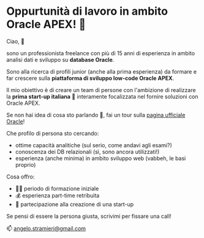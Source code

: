 # Oppurtunità di lavoro in ambito Oracle APEX! 🚀
 
Ciao, 👋

sono un professionista freelance con più di 15 anni di esperienza in ambito analisi dati e sviluppo su **database Oracle**.

Sono alla ricerca di profili junior (anche alla prima esperienza) da formare e far crescere sulla **piattaforma di sviluppo low-code Oracle APEX**.

Il mio obiettivo è di creare un team di persone con l'ambizione di realizzare la **prima start-up italiana** 🌱 interamente focalizzata nel fornire soluzioni con Oracle APEX.

Se non hai idea di cosa sto parlando 🙈, fai un tour sulla [pagina ufficiale Oracle](https://apex.oracle.com/it/platform/)! 

Che profilo di persona sto cercando:
- ottime capacità analitiche (sul serio, come andavi agli esami?)
- conoscenza dei DB relazionali (sì, sono ancora utilizzati!)
- esperienza (anche minima) in ambito sviluppo web (vabbeh, le basi proprio)

Cosa offro:
- 👨‍🎓 periodo di formazione iniziale
- 💰 esperienza part-time retribuita
- 🤩 partecipazione alla creazione di una start-up

Se pensi di essere la persona giusta, scrivimi per fissare una call!

📫 angelo.stramieri@gmail.com








